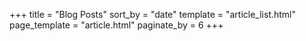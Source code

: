 +++
title = "Blog Posts"
sort_by = "date"
template = "article_list.html"
page_template = "article.html"
paginate_by = 6
+++

